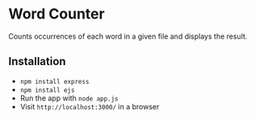 # Word Counter

Counts occurrences of each word in a given file and displays the result.

## Installation

- ```npm install express```
- ```npm install ejs```
- Run the app with ```node app.js```
- Visit ```http://localhost:3000/``` in a browser
